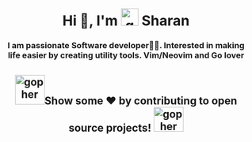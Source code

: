 <h1 align="center">Hi 👋, I'm <img src="https://www.pinclipart.com/picdir/big/571-5718168_go-gopher-stickers-clipart.png" alt="gopher" width="35" height="35"/> Sharan</h1>
<h3 align="center">I am passionate Software developer👨‍💻. Interested in making life easier by creating utility tools. Vim/Neovim and Go lover</h3>

<div align="center" margin-top="30">

<h2><img src="https://gist.githubusercontent.com/brudnak/efd7b887bd7c0441d8bb88ae1c77374a/raw/4629432d2259da168960c36e3801642960e645cf/gopher-workout.gif" alt="gopher" width="60" height="60"/>Show some ❤️ by contributing to open source projects! <img src="https://dwglogo.com/wp-content/uploads/2017/08/muscles-clipart-ghoper.gif" alt="gopher" width="60" height="50"/></h2>
</div>

